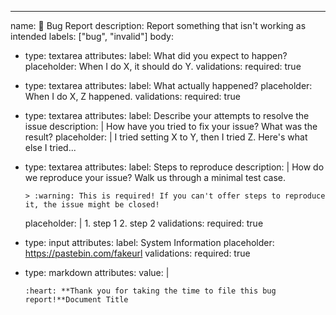 ---
name: 📝 Bug Report
description: Report something that isn't working as intended
labels: ["bug", "invalid"]
body:
- type: textarea
  attributes:
    label: What did you expect to happen?
    placeholder: When I do X, it should do Y.
  validations:
    required: true
- type: textarea
  attributes:
    label: What actually happened?
    placeholder: When I do X, Z happened.
  validations:
    required: true
- type: textarea
  attributes:
    label: Describe your attempts to resolve the issue
    description: |
      How have you tried to fix your issue? What was the result?
    placeholder: |
      I tried setting X to Y, then I tried Z. Here's what else I tried...
- type: textarea
  attributes:
    label: Steps to reproduce
    description: |
      How do we reproduce your issue? Walk us through a minimal test case.

      > :warning: This is required! If you can't offer steps to reproduce it, the issue might be closed!
    placeholder: |
      1. step 1
      2. step 2
  validations:
    required: true
- type: input
  attributes:
    label: System Information
    placeholder: https://pastebin.com/fakeurl
  validations:
    required: true
- type: markdown
  attributes:
    value: |

      :heart: **Thank you for taking the time to file this bug report!**Document Title

